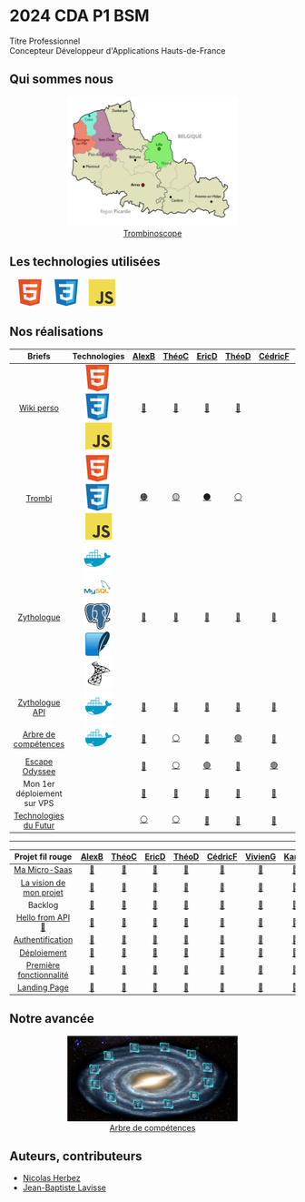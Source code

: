 # 2024 CDA P1 BSM

Titre Professionnel  
Concepteur Développeur d'Applications
Hauts-de-France

## Qui sommes nous

<figure>
    <div align="center">
        <a href="https://2024-cda-boulogne.github.io/Trombi_TD_GN">
            <img src="./img/map-hdf.png" alt="map-hdf.png" style="width: 300px !important;">
        </a>
    </div>
    <div align="center">
        <figcaption>
            <a href="https://2024-cda-boulogne.github.io/Trombi_TD_GN" align="center">Trombinoscope</a>
        </figcaption>
    </div>
</figure>

## Les technologies utilisées

&nbsp;&nbsp;
![img_html](./img/html.svg)
&nbsp;&nbsp;
![img_css](./img/css.svg)
&nbsp;&nbsp;
![img_javascript](./img/javascript.svg)

## Nos réalisations

|                            Briefs                             |                                                          Technologies                                                           |          <a href="https://github.com/JunkBezoul">AlexB</a>           |           <a href="https://github.com/Theo02-12">ThéoC</a>           |            <a href="https://github.com/Ericdsr">EricD</a>            |          <a href="https://github.com/Yokokorico">ThéoD</a>           |          <a href="https://github.com/DASyhef">CédricF</a>           |         <a href="https://github.com/viviengajac">VivienG</a>         |          <a href="https://github.com/Karl-Gavois">KarlG</a>          |         <a href="https://github.com/kevin-ledez">KévinL</a>          |       <a href="https://github.com/Merlinovitch">AlexandreM</a>       |        <a href="https://github.com/Geoffrey184">GeoffreyN</a>        |          <a href="https://github.com/NOTLimai">WilliamT</a>          |          <a href="https://github.com/Simon-vnct">SimonV</a>          | 
| :-----------------------------------------------------------: | :-----------------------------------------------------------------------------------------------------------------------------: | :------------------------------------------------------------------: | :------------------------------------------------------------------: | :------------------------------------------------------------------: | :------------------------------------------------------------------: | :------------------------------------------------------------------: | :------------------------------------------------------------------: | :------------------------------------------------------------------: | :------------------------------------------------------------------: | :------------------------------------------------------------------: | :------------------------------------------------------------------: | :------------------------------------------------------------------: | :------------------------------------------------------------------: |
| [Wiki perso](https://github.com/2024-cda-boulogne/wiki-perso) | ![img_html](./img/html.svg)&nbsp;![img_css](./img/css.svg)&nbsp;![img_javascript](./img/javascript.svg) | <a href="https://github.com/2024-cda-boulogne/wiki-perso-abu">🔗</a> | <a href="https://github.com/2024-cda-boulogne/wiki-perso-tco">🔗</a> | <a href="https://github.com/2024-cda-boulogne/wiki-perso-eda">🔗</a> | <a href="https://github.com/2024-cda-boulogne/wiki-perso-tdu">🔗</a> | <a href="https://github.com/2024-cda-boulogne/wiki-perso-cfr"> </a> | <a href="https://github.com/2024-cda-boulogne/wiki-perso-vga">🔗</a> | <a href="https://github.com/2024-cda-boulogne/wiki-perso-kga">🔗</a> | <a href="https://github.com/2024-cda-boulogne/wiki-perso-kle">🔗</a> | <a href="https://github.com/2024-cda-boulogne/wiki-perso-ame">🔗</a> | <a href="https://github.com/2024-cda-boulogne/wiki-perso-gno">🔗</a> | <a href="https://github.com/2024-cda-boulogne/wiki-perso-wtr">🔗</a> | <a href="https://github.com/2024-cda-boulogne/wiki-perso-svi"> </a> |
|     [Trombi](https://github.com/2024-cda-boulogne/trombi)     | ![img_html](./img/html.svg)&nbsp;![img_css](./img/css.svg)&nbsp;![img_javascript](./img/javascript.svg) |   <a href="https://github.com/2024-cda-boulogne/Trombi_AbuAme">🟠</a>   |   <a href="https://github.com/2024-cda-boulogne/trombi-tco-wtr">🟡</a>   |   <a href="https://github.com/2024-cda-boulogne/trombi_vga_edsr">⚫</a>    |   <a href="https://github.com/2024-cda-boulogne/Trombi_TD_GN">⚪</a>    |   <a href="https://github.com/2024-cda-boulogne/trombi"> </a>    |   <a href="https://github.com/2024-cda-boulogne/trombi_vga_edsr">⚫</a>    |   <a href="https://github.com/2024-cda-boulogne/trombi-kle-kga">🟢</a>   |   <a href="https://github.com/2024-cda-boulogne/trombi-kle-kga">🟢</a>   |   <a href="https://github.com/2024-cda-boulogne/Trombi_AbuAme">🟠</a>   |   <a href="https://github.com/2024-cda-boulogne/Trombi_TD_GN">⚪</a>    |   <a href="https://github.com/2024-cda-boulogne/trombi-tco-wtr">🟡</a>   |   <a href="https://github.com/2024-cda-boulogne/trombi"> </a>    |
| [Zythologue](https://github.com/2024-cda-boulogne/zythologue) | ![img_docker](./img/docker.svg)&nbsp;![img_mysql](./img/mysql.svg)&nbsp;![img_postgresql](./img/postgresql.svg)&nbsp;![img_sqlite](./img/sqlite.svg)&nbsp;![img_microsoftsqlserver](./img/microsoftsqlserver.svg)| <a href="https://github.com/2024-cda-boulogne/zythologue-abu">🔗</a> | <a href="https://github.com/2024-cda-boulogne/zythologue-tco">🔗</a> | <a href="https://github.com/2024-cda-boulogne/zythologue-eda">🔗</a> | <a href="https://github.com/2024-cda-boulogne/zythologue-tdu">🔗</a> | <a href="https://github.com/2024-cda-boulogne/zythologue-cfr">🔗</a> | <a href="https://github.com/2024-cda-boulogne/zythologue-vga">🔗</a> | <a href="https://github.com/2024-cda-boulogne/zythologue-kga">🔗</a> | <a href="https://github.com/2024-cda-boulogne/zythologue-kle">🔗</a> | <a href="https://github.com/2024-cda-boulogne/zythologue-ame">🔗</a> | <a href="https://github.com/2024-cda-boulogne/zythologue-gno">🔗</a> | <a href="https://github.com/2024-cda-boulogne/zythologue-wtr">🔗</a> | <a href="https://github.com/2024-cda-boulogne/zythologue-svi">🔗</a> |
| [Zythologue API](https://github.com/2024-cda-boulogne/zythologueAPI) | ![img_docker](./img/docker.svg) | <a href="https://github.com/2024-cda-boulogne/zythologueAPI-abu">🔗</a> | <a href="https://github.com/2024-cda-boulogne/zythologueAPI-tco">🔗</a> | <a href="https://github.com/2024-cda-boulogne/zythologueAPI-eda">🔗</a> | <a href="https://github.com/2024-cda-boulogne/zythologueAPI-tdu">🔗</a> | <a href="https://github.com/2024-cda-boulogne/zythologueAPI-cfr">🔗</a> | <a href="https://github.com/2024-cda-boulogne/zythologueAPI-vga">🔗</a> | <a href="https://github.com/2024-cda-boulogne/zythologueAPI-kga">🔗</a> | <a href="https://github.com/2024-cda-boulogne/zythologueAPI-kle">🔗</a> | <a href="https://github.com/2024-cda-boulogne/zythologueAPI-ame">🔗</a> | <a href="https://github.com/2024-cda-boulogne/zythologueAPI-gno">🔗</a> | <a href="https://github.com/2024-cda-boulogne/zythologueAPI-wtr">🔗</a> | <a href="https://github.com/2024-cda-boulogne/zythologueAPI-svi">🔗</a> |
| [Arbre de compétences](https://github.com/2024-cda-boulogne/skilltree) | ![img_docker](./img/docker.svg) | <a href="https://github.com/2024-cda-boulogne/skilltree-kga">🔵</a> | <a href="https://github.com/2024-cda-boulogne/skilltree-tco">⚪</a> | <a href="https://github.com/2024-cda-boulogne/skilltree-kga">🔵</a> | <a href="https://github.com/2024-cda-boulogne/skilltree-tdu">🟢</a> | <a href="https://github.com/2024-cda-boulogne/skilltree-kle">🔴</a> | <a href="https://github.com/2024-cda-boulogne/skilltree-tdu">🟢</a> | <a href="https://github.com/2024-cda-boulogne/skilltree-kga">🔵</a> | <a href="https://github.com/2024-cda-boulogne/skilltree-kle">🔴</a> | <a href="https://github.com/2024-cda-boulogne/skilltree-tdu">🟢</a> | <a href="https://github.com/2024-cda-boulogne/skilltree-tco">⚪</a> | <a href="https://github.com/2024-cda-boulogne/skilltree-tco">⚪</a> | <a href="https://github.com/2024-cda-boulogne/skilltree-kle">🔴</a> |
| [Escape Odyssee](https://github.com/2024-cda-boulogne/escapeodyssee) |  | <a href="https://github.com/2024-cda-boulogne/escapeodyssee-vga">🔴</a> | <a href="https://github.com/2024-cda-boulogne/escapeodyssee-wtr">⚪</a> | <a href="https://github.com/2024-cda-boulogne/escapeodyssee-cfr">🟢</a> | <a href="https://github.com/2024-cda-boulogne/escapeodyssee-ame">🔵</a> | <a href="https://github.com/2024-cda-boulogne/escapeodyssee-cfr">🟢</a> | <a href="https://github.com/2024-cda-boulogne/escapeodyssee-vga">🔴</a> | <a href="https://github.com/2024-cda-boulogne/escapeodyssee-cfr">🟢</a> | <a href="https://github.com/2024-cda-boulogne/escapeodyssee-ame">🔵</a> | <a href="https://github.com/2024-cda-boulogne/escapeodyssee-ame">🔵</a> | <a href="https://github.com/2024-cda-boulogne/escapeodyssee-wtr">⚪</a> | <a href="https://github.com/2024-cda-boulogne/escapeodyssee-wtr">⚪</a> | <a href="https://github.com/2024-cda-boulogne/escapeodyssee-vga">🔴</a> |
| Mon 1er déploiement sur VPS |  | <a href="https://github.com/2024-cda-boulogne/escapeodyssee-vga">🔗</a> | <a href="https://portfolio.clipcutter.fr">🔗</a> | <a href="https://dasilvarocha-eric.fr">🔗</a> | <a href="https://portfolio.tduflos.ovh">🔗</a> | <a href="https://cv-cedric.seagulls-dev.fr">🔗</a> | <a href="https://portfolio.viviengajac.fr">🔗</a> | <a href="https://monportfolio.gavois-k.fr">🔗</a> | <a href="https://naliusweb.fr">🔗</a> | <a href="https://alexandre-merlin.com">🔗</a> | <a href="https://portfolio.geoffreynoel.com">🔗</a> | <a href="https://williamtruant.fr">🔗</a> | <a href="https://portfolio.simon-vincent.fr">🔗</a> |
| [Technologies du Futur](https://github.com/2024-cda-boulogne/turfu) |  | <a href="https://github.com/NOTLimai/planet-map">⚪</a> | <a href="https://github.com/NOTLimai/planet-map">⚪</a> | <a href="https://github.com/2024-cda-boulogne/solar-system">🔵</a> | <a href="https://github.com/2024-cda-boulogne/solar_system_react">🔴</a> | <a href="https://github.com/2024-cda-boulogne/solar-system">🔵</a> | <a href="https://github.com/2024-cda-boulogne/solar_system_react">🔴</a> | <a href="https://github.com/2024-cda-boulogne/solar-system">🔵</a> | <a href="https://github.com/2024-cda-boulogne/solar-system">🔵</a> | <a href="https://github.com/2024-cda-boulogne/solar_system_react">🔴</a> | <a href="https://github.com/NOTLimai/planet-map">⚪</a> | <a href="https://github.com/NOTLimai/planet-map">⚪</a> | <a href="https://github.com/2024-cda-boulogne/solar_system_react">🔴</a> |

---
<!-- Projet fil rouge -->

|                        Projet&nbsp;fil&nbsp;rouge                             |          <a href="https://github.com/JunkBezoul">AlexB</a>           |           <a href="https://github.com/Theo02-12">ThéoC</a>           |            <a href="https://github.com/Ericdsr">EricD</a>            |          <a href="https://github.com/Yokokorico">ThéoD</a>           |          <a href="https://github.com/DASyhef">CédricF</a>           |         <a href="https://github.com/viviengajac">VivienG</a>         |          <a href="https://github.com/Karl-Gavois">KarlG</a>          |         <a href="https://github.com/kevin-ledez">KévinL</a>          |       <a href="https://github.com/Merlinovitch">AlexandreM</a>       |        <a href="https://github.com/Geoffrey184">GeoffreyN</a>        |          <a href="https://github.com/NOTLimai">WilliamT</a>          |          <a href="https://github.com/Simon-vnct">SimonV</a>          |
| :-----------------------------------------------------------: | :------------------------------------------------------------------: | :------------------------------------------------------------------: | :------------------------------------------------------------------: | :------------------------------------------------------------------: | :------------------------------------------------------------------: | :------------------------------------------------------------------: | :------------------------------------------------------------------: | :------------------------------------------------------------------: | :------------------------------------------------------------------: | :------------------------------------------------------------------: | :------------------------------------------------------------------: | :------------------------------------------------------------------: |
| [Ma Micro-Saas](https://github.com/2024-cda-boulogne/saasdraft) | <a href="https://github.com/2024-cda-boulogne/saasdraft-abu">🔗</a> | <a href="https://github.com/2024-cda-boulogne/saasdraft-tco">🔗</a> | <a href="https://github.com/2024-cda-boulogne/saasdraft-eda">🔗</a> | <a href="https://github.com/2024-cda-boulogne/saasdraft-tdu">🔗</a> | <a href="https://github.com/2024-cda-boulogne/saasdraft-cfr">🔗</a> | <a href="https://github.com/2024-cda-boulogne/saasdraft-vga">🔗</a> | <a href="https://github.com/2024-cda-boulogne/saasdraft-kga">🔗</a> | <a href="https://github.com/2024-cda-boulogne/saasdraft-kle">🔗</a> | <a href="https://github.com/2024-cda-boulogne/saasdraft-ame">🔗</a> | <a href="https://github.com/2024-cda-boulogne/saasdraft-gno">🔗</a> | <a href="https://github.com/2024-cda-boulogne/saasdraft-wtr">🔗</a> | <a href="https://github.com/2024-cda-boulogne/saasdraft-svi">🔗</a> |
| [La vision de mon projet](https://github.com/2024-cda-boulogne/my-vision) | <a href="https://github.com/2024-cda-boulogne/my-vision-abu">🔗</a> | <a href="https://github.com/2024-cda-boulogne/my-vision-tco">🔗</a> | <a href="https://github.com/2024-cda-boulogne/my-vision-eda">🔗</a> | <a href="https://github.com/2024-cda-boulogne/my-vision-tdu">🔗</a> | <a href="https://github.com/2024-cda-boulogne/my-vision-cfr">🔗</a> | <a href="https://github.com/2024-cda-boulogne/my-vision-vga">🔗</a> | <a href="https://github.com/2024-cda-boulogne/my-vision-kga">🔗</a> | <a href="https://github.com/2024-cda-boulogne/my-vision-kle">🔗</a> | <a href="https://github.com/2024-cda-boulogne/my-vision-ame">🔗</a> | <a href="https://github.com/2024-cda-boulogne/my-vision-gno">🔗</a> | <a href="https://github.com/2024-cda-boulogne/my-vision-wtr">🔗</a> | <a href="https://github.com/2024-cda-boulogne/my-vision-svi">🔗</a> |
| Backlog | <a href="https://github.com/orgs/2024-cda-boulogne/projects/44/views/1">🔗</a> | <a href="https://github.com/orgs/2024-cda-boulogne/projects/31">🔗</a> | <a href="https://github.com/orgs/2024-cda-boulogne/projects/36/views/1">🔗</a> | <a href="https://github.com/users/Yokokorico/projects/3/views/1">🔗</a> | <a href="https://github.com/orgs/2024-cda-boulogne/projects/37/views/1">🔗</a> | <a href="https://github.com/orgs/2024-cda-boulogne/projects/41/views/1">🔗</a> | <a href="https://github.com/orgs/2024-cda-boulogne/projects/34/views/3">🔗</a> | <a href="https://github.com/orgs/2024-cda-boulogne/projects/27">🔗</a> | <a href="https://github.com/users/Merlinovitch/projects/4/views/1">🔗</a> | <a href="https://github.com/orgs/2024-cda-boulogne/projects/39">🔗</a> | <a href="https://github.com/orgs/2024-cda-boulogne/projects/43">🔗</a> | <a href="https://github.com/orgs/2024-cda-boulogne/projects/32/views/1">🔗</a> |
| [Hello from API 🙂](https://github.com/2024-cda-boulogne/app) | <a href="https://github.com/2024-cda-boulogne/app-abu">🔗</a> | <a href="https://github.com/2024-cda-boulogne/app-tco">🔗</a> | <a href="https://github.com/2024-cda-boulogne/app-eda">🔗</a> | <a href="https://github.com/2024-cda-boulogne/app-tdu">🔗</a> | <a href="https://github.com/2024-cda-boulogne/app-cfr">🔗</a> | <a href="https://github.com/2024-cda-boulogne/app-vga">🔗</a> | <a href="https://github.com/2024-cda-boulogne/app-kga">🔗</a> | <a href="https://github.com/2024-cda-boulogne/app-kle">🔗</a> | <a href="https://github.com/2024-cda-boulogne/app-ame">🔗</a> | <a href="https://github.com/2024-cda-boulogne/app-gno">🔗</a> | <a href="https://github.com/2024-cda-boulogne/app-wtr">🔗</a> | <a href="https://github.com/2024-cda-boulogne/app-svi">🔗</a> |
| [Authentification](https://github.com/2024-cda-boulogne/auth) | <a href="https://github.com/2024-cda-boulogne/app-abu">🔗</a> | <a href="https://github.com/2024-cda-boulogne/app-tco">🔗</a> | <a href="https://github.com/2024-cda-boulogne/app-eda">🔗</a> | <a href="https://github.com/2024-cda-boulogne/app-tdu">🔗</a> | <a href="https://github.com/2024-cda-boulogne/app-cfr">🔗</a> | <a href="https://github.com/2024-cda-boulogne/app-vga">🔗</a> | <a href="https://github.com/2024-cda-boulogne/app-kga">🔗</a> | <a href="https://github.com/2024-cda-boulogne/app-kle">🔗</a> | <a href="https://github.com/2024-cda-boulogne/app-ame">🔗</a> | <a href="https://github.com/2024-cda-boulogne/app-gno">🔗</a> | <a href="https://github.com/2024-cda-boulogne/app-wtr">🔗</a> | <a href="https://github.com/2024-cda-boulogne/app-svi">🔗</a> |
| [Déploiement](https://github.com/2024-cda-boulogne/deployment) | <a href="https://github.com/2024-cda-boulogne/app-abu">🔗</a> | <a href="https://github.com/2024-cda-boulogne/app-tco">🔗</a> | <a href="https://github.com/2024-cda-boulogne/app-eda">🔗</a> | <a href="https://github.com/2024-cda-boulogne/app-tdu">🔗</a> | <a href="https://github.com/2024-cda-boulogne/app-cfr">🔗</a> | <a href="https://github.com/2024-cda-boulogne/app-vga">🔗</a> | <a href="https://github.com/2024-cda-boulogne/app-kga">🔗</a> | <a href="https://github.com/2024-cda-boulogne/app-kle">🔗</a> | <a href="https://github.com/2024-cda-boulogne/app-ame">🔗</a> | <a href="https://github.com/2024-cda-boulogne/app-gno">🔗</a> | <a href="https://github.com/2024-cda-boulogne/app-wtr">🔗</a> | <a href="https://github.com/2024-cda-boulogne/app-svi">🔗</a> |
| [Première fonctionnalité](https://github.com/2024-cda-boulogne/fondations) | <a href="https://github.com/2024-cda-boulogne/app-abu">🔗</a> | <a href="https://github.com/2024-cda-boulogne/app-tco">🔗</a> | <a href="https://github.com/2024-cda-boulogne/app-eda">🔗</a> | <a href="https://github.com/2024-cda-boulogne/app-tdu">🔗</a> | <a href="https://github.com/2024-cda-boulogne/app-cfr">🔗</a> | <a href="https://github.com/2024-cda-boulogne/app-vga">🔗</a> | <a href="https://github.com/2024-cda-boulogne/app-kga">🔗</a> | <a href="https://github.com/2024-cda-boulogne/app-kle">🔗</a> | <a href="https://github.com/2024-cda-boulogne/app-ame">🔗</a> | <a href="https://github.com/2024-cda-boulogne/app-gno">🔗</a> | <a href="https://github.com/2024-cda-boulogne/app-wtr">🔗</a> | <a href="https://github.com/2024-cda-boulogne/app-svi">🔗</a> |
| [Landing Page](https://github.com/2024-cda-boulogne/landing-page) | <a href="https://github.com/2024-cda-boulogne/app-abu">🔗</a> | <a href="https://github.com/2024-cda-boulogne/app-tco">🔗</a> | <a href="https://github.com/2024-cda-boulogne/app-eda">🔗</a> | <a href="https://github.com/2024-cda-boulogne/app-tdu">🔗</a> | <a href="https://github.com/2024-cda-boulogne/app-cfr">🔗</a> | <a href="https://github.com/2024-cda-boulogne/app-vga">🔗</a> | <a href="https://github.com/2024-cda-boulogne/app-kga">🔗</a> | <a href="https://github.com/2024-cda-boulogne/app-kle">🔗</a> | <a href="https://github.com/2024-cda-boulogne/app-ame">🔗</a> | <a href="https://github.com/2024-cda-boulogne/app-gno">🔗</a> | <a href="https://github.com/2024-cda-boulogne/app-wtr">🔗</a> | <a href="https://github.com/2024-cda-boulogne/app-svi">🔗</a> |

## Notre avancée

<figure>
    <div align="center">
        <a href="https://2024-cda-boulogne.github.io/skilltree-tdu">
            <img src="./img/skills-tree.webp" alt="skills-tree.webp" style="width: 300px !important;">
        </a>
    </div>
    <div align="center">
        <figcaption>
            <a href="https://2024-cda-boulogne.github.io/skilltree-tdu" align="center">Arbre de compétences</a>
        </figcaption>
    </div>
</figure>

## Auteurs, contributeurs

* [Nicolas Herbez](https://github.com/nicolas-herbez)
* [Jean-Baptiste Lavisse](https://github.com/jblavisse)
